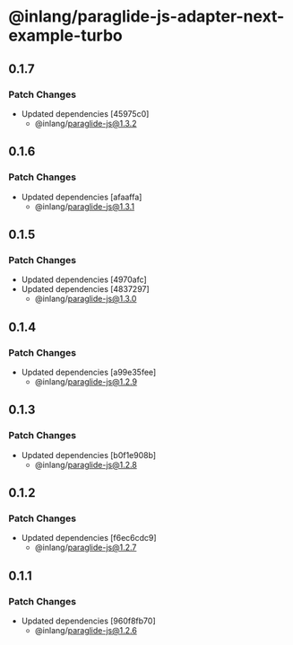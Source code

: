 # @inlang/paraglide-js-adapter-next-example-turbo

## 0.1.7

### Patch Changes

- Updated dependencies [45975c0]
  - @inlang/paraglide-js@1.3.2

## 0.1.6

### Patch Changes

- Updated dependencies [afaaffa]
  - @inlang/paraglide-js@1.3.1

## 0.1.5

### Patch Changes

- Updated dependencies [4970afc]
- Updated dependencies [4837297]
  - @inlang/paraglide-js@1.3.0

## 0.1.4

### Patch Changes

- Updated dependencies [a99e35fee]
  - @inlang/paraglide-js@1.2.9

## 0.1.3

### Patch Changes

- Updated dependencies [b0f1e908b]
  - @inlang/paraglide-js@1.2.8

## 0.1.2

### Patch Changes

- Updated dependencies [f6ec6cdc9]
  - @inlang/paraglide-js@1.2.7

## 0.1.1

### Patch Changes

- Updated dependencies [960f8fb70]
  - @inlang/paraglide-js@1.2.6
